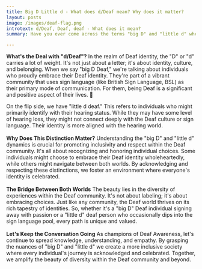 ```yaml
---
title: Big D Little d - What does d/Deaf mean? Why does it matter?
layout: posts
image: /images/deaf-flag.png
introtext: d/Deaf, Deaf, deaf - What does it mean? 
summary: Have you ever come across the terms "big D" and "little d" when referring to the Deaf community? Let's demystify this intriguing concept and delve into what it truly means.

---
```


**What's the Deal with "d/Deaf"?**
In the realm of Deaf identity, the "D" or "d" carries a lot of weight. It's not just about a letter; it's about identity, culture, and belonging. When we say "big D Deaf," we're talking about individuals who proudly embrace their Deaf identity. They're part of a vibrant community that uses sign language (like British Sign Language, BSL) as their primary mode of communication. For them, being Deaf is a significant and positive aspect of their lives. 🤟

On the flip side, we have "little d deaf." This refers to individuals who might primarily identify with their hearing status. While they may have some level of hearing loss, they might not connect deeply with the Deaf culture or sign language. Their identity is more aligned with the hearing world.
\
\
**Why Does This Distinction Matter?**
Understanding the "big D" and "little d" dynamics is crucial for promoting inclusivity and respect within the Deaf community. It's all about recognizing and honoring individual choices. Some individuals might choose to embrace their Deaf identity wholeheartedly, while others might navigate between both worlds. By acknowledging and respecting these distinctions, we foster an environment where everyone's identity is celebrated.
\
\
**The Bridge Between Both Worlds**
The beauty lies in the diversity of experiences within the Deaf community. It's not about labeling; it's about embracing choices. Just like any community, the Deaf world thrives on its rich tapestry of identities. So, whether it's a "big D" Deaf individual signing away with passion or a "little d" deaf person who occasionally dips into the sign language pool, every path is unique and valued.
\
\
**Let's Keep the Conversation Going**
As champions of Deaf Awareness, let's continue to spread knowledge, understanding, and empathy. By grasping the nuances of "big D" and "little d" we create a more inclusive society where every individual's journey is acknowledged and celebrated. Together, we amplify the beauty of diversity within the Deaf community and beyond.
